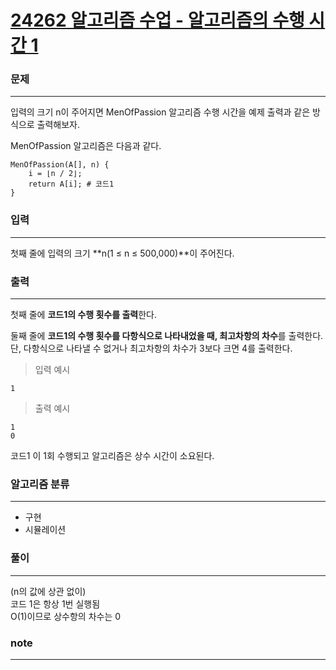 [24262 알고리즘 수업 - 알고리즘의 수행 시간 1](https://www.acmicpc.net/problem/24262)  
===========
### 문제  

--------------
입력의 크기 n이 주어지면 MenOfPassion 알고리즘 수행 시간을 예제 출력과 같은 방식으로 출력해보자.  
  
MenOfPassion 알고리즘은 다음과 같다.  
```
MenOfPassion(A[], n) {
    i = ⌊n / 2⌋;
    return A[i]; # 코드1
}
```

### 입력  

--------------
첫째 줄에 입력의 크기 **n(1 ≤ n ≤ 500,000)**이 주어진다.  
  
### 출력  

--------------
첫째 줄에 **코드1의 수행 횟수를 출력**한다.  

둘째 줄에 **코드1의 수행 횟수를 다항식으로 나타내었을 때, 최고차항의 차수**를 출력한다. 단, 다항식으로 나타낼 수 없거나 최고차항의 차수가 3보다 크면 4를 출력한다.  
  
> 입력 예시  
```
1
```  
> 출력 예시  
```
1
0
```
코드1 이 1회 수행되고 알고리즘은 상수 시간이 소요된다.  

### 알고리즘 분류  
  
--------------
- 구현
- 시뮬레이션

### 풀이  
  
--------------
(n의 값에 상관 없이)  
코드 1은 항상 1번 실행됨  
O(1)이므로 상수항의 차수는 0  
  
### note  

--------------
